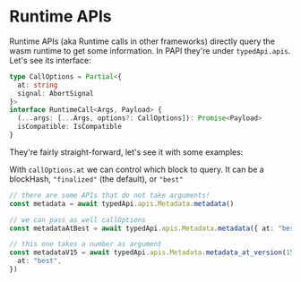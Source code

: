# Runtime APIs

Runtime APIs (aka Runtime calls in other frameworks) directly query the wasm runtime to get some information. In PAPI they're under `typedApi.apis`. Let's see its interface:

```ts
type CallOptions = Partial<{
  at: string
  signal: AbortSignal
}>
interface RuntimeCall<Args, Payload> {
  (...args: [...Args, options?: CallOptions]): Promise<Payload>
  isCompatible: IsCompatible
}
```

They're fairly straight-forward, let's see it with some examples:

With `callOptions.at` we can control which block to query. It can be a blockHash, `"finalized"` (the default), or `"best"`

```ts
// there are some APIs that do not take arguments!
const metadata = await typedApi.apis.Metadata.metadata()

// we can pass as well callOptions
const metadataAtBest = await typedApi.apis.Metadata.metadata({ at: "best" })

// this one takes a number as argument
const metadataV15 = await typedApi.apis.Metadata.metadata_at_version(15, {
  at: "best",
})
```

